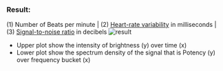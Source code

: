 

### Result:
(1) Number of Beats per minute  |  (2) [Heart-rate variability](https://en.wikipedia.org/wiki/Heart_rate_variability) in milliseconds  | (3) [Signal-to-noise ratio](https://en.wikipedia.org/wiki/Signal-to-noise_ratio) in decibels
![result](results.png)

- Upper plot show the intensity of brightness (y) over time (x)
- Lower plot show the spectrum density of the signal that is Potency (y) over frequency bucket (x)


